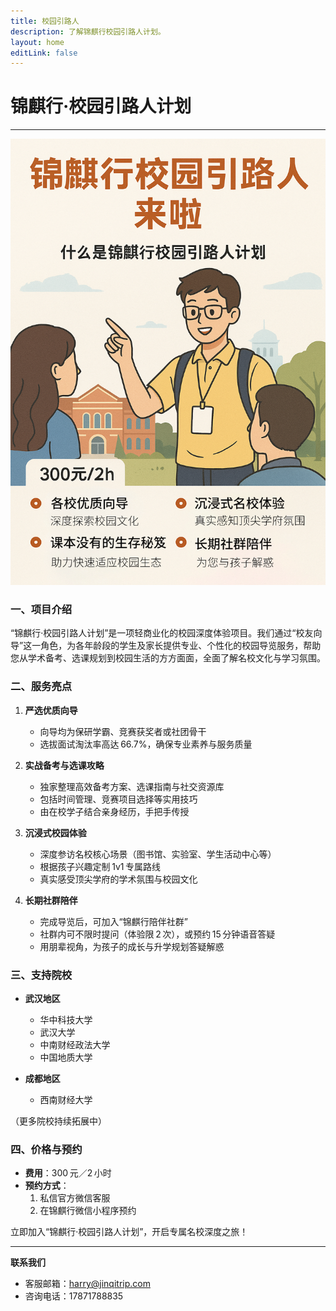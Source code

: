 ```yaml
---
title: 校园引路人
description: 了解锦麒行校园引路人计划。
layout: home
editLink: false
---
```


# 锦麒行·校园引路人计划

---

![unimentor](pics/unimentor.png)

### 一、项目介绍  

“锦麒行·校园引路人计划”是一项轻商业化的校园深度体验项目。我们通过“校友向导”这一角色，为各年龄段的学生及家长提供专业、个性化的校园导览服务，帮助您从学术备考、选课规划到校园生活的方方面面，全面了解名校文化与学习氛围。  

### 二、服务亮点  

1. **严选优质向导**  
   - 向导均为保研学霸、竞赛获奖者或社团骨干  
   - 选拔面试淘汰率高达 66.7%，确保专业素养与服务质量  

2. **实战备考与选课攻略**  
   - 独家整理高效备考方案、选课指南与社交资源库  
   - 包括时间管理、竞赛项目选择等实用技巧  
   - 由在校学子结合亲身经历，手把手传授  

3. **沉浸式校园体验**  
   - 深度参访名校核心场景（图书馆、实验室、学生活动中心等）  
   - 根据孩子兴趣定制 1v1 专属路线  
   - 真实感受顶尖学府的学术氛围与校园文化  

4. **长期社群陪伴**  
   - 完成导览后，可加入“锦麒行陪伴社群”  
   - 社群内可不限时提问（体验限 2 次），或预约 15 分钟语音答疑  
   - 用朋辈视角，为孩子的成长与升学规划答疑解惑  

### 三、支持院校  

- **武汉地区**  
  - 华中科技大学  
  - 武汉大学  
  - 中南财经政法大学  
  - 中国地质大学  

- **成都地区**  
  - 西南财经大学  

（更多院校持续拓展中）

### 四、价格与预约  

- **费用**：300 元／2 小时  
- **预约方式**：  
  1. 私信官方微信客服
  2. 在锦麒行微信小程序预约  

立即加入“锦麒行·校园引路人计划”，开启专属名校深度之旅！  

---

**联系我们**  

- 客服邮箱：<harry@jinqitrip.com>  
- 咨询电话：17871788835
